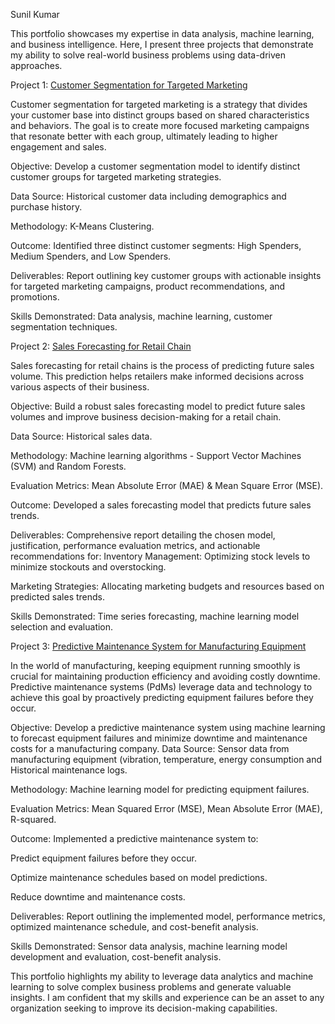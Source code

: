 Sunil Kumar

This portfolio showcases my expertise in data analysis, machine learning, and business intelligence. Here, I present three projects that demonstrate my ability to solve real-world business problems using data-driven approaches.

Project 1: [Customer Segmentation for Targeted Marketing](https://github.com/sunilkumar1762/Customer-Segmentation-for-Targeted-Marketing)

Customer segmentation for targeted marketing is a strategy that divides your customer base into distinct groups based on shared characteristics and behaviors.  The goal is to create more focused marketing campaigns that resonate better with each group, ultimately leading to higher engagement and sales.

Objective: Develop a customer segmentation model to identify distinct customer groups for targeted marketing strategies.

Data Source: Historical customer data including demographics and purchase history.

Methodology: K-Means Clustering.

Outcome: Identified three distinct customer segments: High Spenders, Medium Spenders, and Low Spenders.

Deliverables: Report outlining key customer groups with actionable insights for targeted marketing campaigns, product recommendations, and promotions.

Skills Demonstrated: Data analysis, machine learning, customer segmentation techniques.

Project 2: [Sales Forecasting for Retail Chain](https://github.com/sunilkumar1762/Sales-Forecasting-for-Retail-Chain)

Sales forecasting for retail chains is the process of predicting future sales volume. This prediction helps retailers make informed decisions across various aspects of their business. 

Objective: Build a robust sales forecasting model to predict future sales volumes and improve business decision-making for a retail chain.

Data Source: Historical sales data.

Methodology: Machine learning algorithms - Support Vector Machines (SVM) and Random Forests.

Evaluation Metrics: Mean Absolute Error (MAE) & Mean Square Error (MSE).

Outcome: Developed a sales forecasting model that predicts future sales trends.

Deliverables: Comprehensive report detailing the chosen model, justification, performance evaluation metrics, and actionable recommendations for:
Inventory Management: Optimizing stock levels to minimize stockouts and overstocking.

Marketing Strategies: Allocating marketing budgets and resources based on predicted sales trends.

Skills Demonstrated: Time series forecasting, machine learning model selection and evaluation.

Project 3: [Predictive Maintenance System for Manufacturing Equipment](https://github.com/sunilkumar1762/-Predictive-Maintenance-System-for-Manufacturing-Equipment)

In the world of manufacturing, keeping equipment running smoothly is crucial for maintaining production efficiency and avoiding costly downtime. Predictive maintenance systems (PdMs) leverage data and technology to achieve this goal by proactively predicting equipment failures before they occur.

Objective: Develop a predictive maintenance system using machine learning to forecast equipment failures and minimize downtime and maintenance costs for a manufacturing company.
Data Source: Sensor data from manufacturing equipment (vibration, temperature, energy consumption and Historical maintenance logs.

Methodology: Machine learning model for predicting equipment failures.

Evaluation Metrics: Mean Squared Error (MSE), Mean Absolute Error (MAE), R-squared.

Outcome: Implemented a predictive maintenance system to:

Predict equipment failures before they occur.

Optimize maintenance schedules based on model predictions.

Reduce downtime and maintenance costs.

Deliverables: Report outlining the implemented model, performance metrics, optimized maintenance schedule, and cost-benefit analysis.

Skills Demonstrated: Sensor data analysis, machine learning model development and evaluation, cost-benefit analysis.

This portfolio highlights my ability to leverage data analytics and machine learning to solve complex business problems and generate valuable insights. I am confident that my skills and experience can be an asset to any organization seeking to improve its decision-making capabilities.
